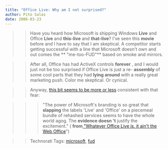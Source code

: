 ```yaml
---
title: "Office Live: Why am I not surprised?"
author: Pito Salas
date: 2006-03-23
---
```



>>

>> Have you heard how Microsoft is shipping Windows **Live** and Office
**Live** and **this-live** and **that-live**? I've seen this **movie** before
and I have to say that I am skeptical. A competitor starts getting successful
with a line that Microsoft doesn't own and out comes the ** "me-too-FUD"**
based on smoke and mirrors.

>>

>> After all, Office has had ActiveX controls **forever** , and I would just
not be too surprised if Office Live is just a re- **assembly** of some cool
parts that they had **lying around** with a really great marketing push. Color
me skeptical. Or cynical.

>>

>> Anyway, [this bit seems to be more or
less](<http://www.activewin.com/awin/comments.asp?HeadlineIndex=33627>)
consistent with that fear:

>>

>>> "The power of Microsoft's branding is so great that **slapping** the
labels 'Live' and 'Office' on a piecemeal bundle of rehashed services seems to
have the whole world agog. The **evidence doesn 't** justify the excitement."
( **from**[ "Whatever Office Live is, it ain't the Web
Office](<http://www.activewin.com/awin/comments.asp?HeadlineIndex=33627>)")

>>

>> Technorati Tags: [microsoft](<http://www.technorati.com/tag/microsoft>),
[fud](<http://www.technorati.com/tag/fud>)


